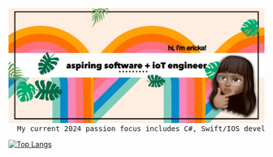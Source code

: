 <body> 
<pre>
<img src="eriimango-vector.GIF" alt="erii engineer gif banner">  
  My current 2024 passion focus includes C#, Swift/IOS development, and Security+
</pre>
</body>

[![Top Langs](https://github-readme-stats.vercel.app/api/top-langs/?username=eriimango&langs_count=10&size_weight=0.5&count_weight=0.5&hide=html,GLSL,stylus )](https://github.com/eriimango/github-readme-stats)
